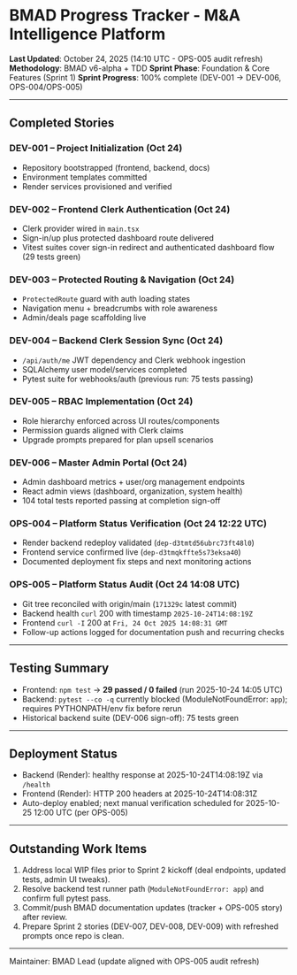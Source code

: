 # BMAD Progress Tracker - M&A Intelligence Platform

**Last Updated**: October 24, 2025 (14:10 UTC - OPS-005 audit refresh)
**Methodology**: BMAD v6-alpha + TDD
**Sprint Phase**: Foundation & Core Features (Sprint 1)
**Sprint Progress**: 100% complete (DEV-001 → DEV-006, OPS-004/OPS-005)

---

## Completed Stories

### DEV-001 – Project Initialization (Oct 24)
- Repository bootstrapped (frontend, backend, docs)
- Environment templates committed
- Render services provisioned and verified

### DEV-002 – Frontend Clerk Authentication (Oct 24)
- Clerk provider wired in `main.tsx`
- Sign-in/up plus protected dashboard route delivered
- Vitest suites cover sign-in redirect and authenticated dashboard flow (29 tests green)

### DEV-003 – Protected Routing & Navigation (Oct 24)
- `ProtectedRoute` guard with auth loading states
- Navigation menu + breadcrumbs with role awareness
- Admin/deals page scaffolding live

### DEV-004 – Backend Clerk Session Sync (Oct 24)
- `/api/auth/me` JWT dependency and Clerk webhook ingestion
- SQLAlchemy user model/services completed
- Pytest suite for webhooks/auth (previous run: 75 tests passing)

### DEV-005 – RBAC Implementation (Oct 24)
- Role hierarchy enforced across UI routes/components
- Permission guards aligned with Clerk claims
- Upgrade prompts prepared for plan upsell scenarios

### DEV-006 – Master Admin Portal (Oct 24)
- Admin dashboard metrics + user/org management endpoints
- React admin views (dashboard, organization, system health)
- 104 total tests reported passing at completion sign-off

### OPS-004 – Platform Status Verification (Oct 24 12:22 UTC)
- Render backend redeploy validated (`dep-d3tmtd56ubrc73ft48l0`)
- Frontend service confirmed live (`dep-d3tmqkffte5s73eksa40`)
- Documented deployment fix steps and next monitoring actions

### OPS-005 – Platform Status Audit (Oct 24 14:08 UTC)
- Git tree reconciled with origin/main (`171329c` latest commit)
- Backend health `curl` 200 with timestamp `2025-10-24T14:08:19Z`
- Frontend `curl -I` 200 at `Fri, 24 Oct 2025 14:08:31 GMT`
- Follow-up actions logged for documentation push and recurring checks

---

## Testing Summary
- Frontend: `npm test` → **29 passed / 0 failed** (run 2025-10-24 14:05 UTC)
- Backend: `pytest --co -q` currently blocked (ModuleNotFoundError: `app`); requires PYTHONPATH/env fix before rerun
- Historical backend suite (DEV-006 sign-off): 75 tests green

---

## Deployment Status
- Backend (Render): healthy response at 2025-10-24T14:08:19Z via `/health`
- Frontend (Render): HTTP 200 headers at 2025-10-24T14:08:31Z
- Auto-deploy enabled; next manual verification scheduled for 2025-10-25 12:00 UTC (per OPS-005)

---

## Outstanding Work Items
1. Address local WIP files prior to Sprint 2 kickoff (deal endpoints, updated tests, admin UI tweaks).
2. Resolve backend test runner path (`ModuleNotFoundError: app`) and confirm full pytest pass.
3. Commit/push BMAD documentation updates (tracker + OPS-005 story) after review.
4. Prepare Sprint 2 stories (DEV-007, DEV-008, DEV-009) with refreshed prompts once repo is clean.

---

Maintainer: BMAD Lead (update aligned with OPS-005 audit refresh)
